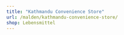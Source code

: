 ```yaml
---
title: "Kathmandu Convenience Store"
url: /malden/kathmandu-convenience-store/
shop: Lebensmittel
---
```

